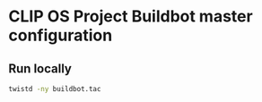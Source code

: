 # CLIP OS Project Buildbot master configuration

## Run locally

```bash
twistd -ny buildbot.tac
```
